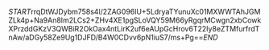 $START$rrqDtWJDybm758s4l/2ZAG096lU+5LdryaTYunuXc01MXWWTAhJGMZLk4p+Na9An8Im2LCs2+ZHv4XE1pgSLoVQY59M66yRgqrMCwgn2xbCowkXPrzddGKzV3QWBiR2OkOax4ntLirK2uf6eAUpGcHrov6T22Iy8eZTMfurfrdTnAw/aDGy58Ze9Ug1DJFD/B4W0CDvv6pN1iuS7/ms+Pg==$END$